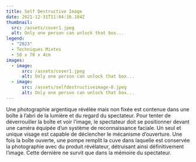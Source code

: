 ```yaml
---
title: Self Destructive Image
date: 2021-12-31T11:04:16.104Z
thumbnail:
  src: /assets/cover1.jpeg
  alt: Only one person can unlock that box...
legend:
  - "2023"
  - Techniques Mixtes
  - 50 x 70 x 4cm
images:
  - image:
      src: /assets/cover1.jpeg
      alt: Only one person can unlock that box...
  - image:
      src: /assets/selfdestructiveimage-0.jpeg
      alt: Only one person can unlock that box...
---
```


Une photographie argentique révélée mais non fixée est contenue dans une boîte à l’abri de la lumière et du regard du spectateur. Pour tenter de déverrouiller la boîte et voir l’image, le spectateur doit se positionner devant une caméra équipée d’un système de reconnaissance faciale. Un seul et unique visage est capable de déclencher le mécanisme d’ouverture. Une fois la boîte ouverte, une pompe remplit la cuve dans laquelle est conservée la photographie avec du produit révélateur, détruisant ainsi définitivement l’image. Cette dernière ne survit que dans la mémoire du spectateur.

